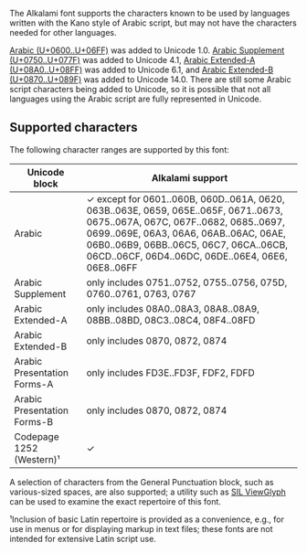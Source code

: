 
The Alkalami font supports the characters known to be used by languages written with the Kano style of Arabic script, but may not have the characters needed for other languages.

[Arabic (U+0600..U+06FF)](http://www.unicode.org/charts/PDF/U0600.pdf) was added to Unicode 1.0. [Arabic Supplement (U+0750..U+077F)](http://www.unicode.org/charts/PDF/U0750.pdf) was added to Unicode 4.1, [Arabic Extended-A (U+08A0..U+08FF)](http://www.unicode.org/charts/PDF/U08A0.pdf) was added to Unicode 6.1, and [Arabic Extended-B (U+0870..U+089F)](http://www.unicode.org/charts/PDF/U0870.pdf) was added to Unicode 14.0. There are still some Arabic script characters being added to Unicode, so it is possible that not all languages using the Arabic script are fully represented in Unicode. 

## Supported characters

The following character ranges are supported by this font:

Unicode block | Alkalami support
------------- | ---------------
Arabic 	| ✓ except for 0601..060B, 060D..061A, 0620, 063B..063E, 0659, 065E..065F, 0671..0673, 0675..067A, 067C, 067F..0682, 0685..0697, 0699..069E, 06A3, 06A6, 06AB..06AC, 06AE, 06B0..06B9, 06BB..06C5, 06C7, 06CA..06CB, 06CD..06CF, 06D4..06DC, 06DE..06E4, 06E6, 06E8..06FF
Arabic Supplement | only includes 0751..0752, 0755..0756, 075D, 0760..0761, 0763, 0767
Arabic Extended-A | only includes 08A0..08A3, 08A8..08A9, 08BB..08BD, 08C3..08C4, 08F4..08FD
Arabic Extended-B | only includes 0870, 0872, 0874 
Arabic Presentation Forms-A | only includes FD3E..FD3F, FDF2, FDFD
Arabic Presentation Forms-B | only includes 0870, 0872, 0874 
Codepage 1252 (Western)¹ | ✓

A selection of characters from the General Punctuation block, such as various-sized spaces, are also supported; a utility such as <a href="http://scripts.sil.org/ViewGlyph_home">SIL ViewGlyph</a> can be used to examine the exact repertoire of this font. 

¹Inclusion of basic Latin repertoire is provided as a convenience, e.g., for use in menus or for displaying markup in text files; these fonts are not intended for extensive Latin script use.

